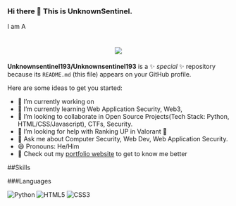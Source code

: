 ### Hi there 👋 This is UnknownSentinel.
I am A
<h1 align="center">
  <a href="">
    <img src="https://readme-typing-svg.herokuapp.com?lines=Computer+Security+Enthusiast%2C;Web+Developer%2C;CTF+Player%2CFPS+Gamer.">
  </a>
</h1>

**Unknownsentinel193/Unknownsentinel193** is a ✨ _special_ ✨ repository because its `README.md` (this file) appears on your GitHub profile.

Here are some ideas to get you started:

- 🔭 I’m currently working on  
- 🌱 I’m currently learning Web Application Security, Web3, 
- 👯 I’m looking to collaborate in Open Source Projects(Tech Stack: Python, HTML/CSS/Javascript), CTFs, Security.
- 🤔 I’m looking for help with Ranking UP in Valorant 🥲
- 💬 Ask me about Computer Security, Web Dev, Web Application Security.
- 😄 Pronouns: He/Him
- 📧 Check out my [portfolio website](https://unknownsentinel193.github.io/Portfolio/) to get to know me better

##Skills

###Languages
<p float="left">
<img alt="Python" src="https://img.shields.io/badge/Python-FFD43B?style=for-the-badge&logo=python&logoColor=darkgreen" />
<img alt="HTML5" src="https://img.shields.io/badge/html5-%23E34F26.svg?style=for-the-badge&logo=html5&logoColor=white"/>
<img alt="CSS3" src="https://img.shields.io/badge/css3-%231572B6.svg?style=for-the-badge&logo=css3&logoColor=white"/>
</p>





